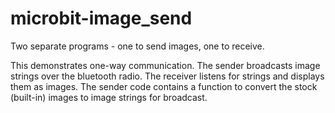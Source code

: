 # microbit-image_send
Two separate programs - one to send images, one to receive.

This demonstrates one-way communication.
The sender broadcasts image strings over the bluetooth radio.
The receiver listens for strings and displays them as images.
The sender code contains a function to convert the stock (built-in) images to image strings for broadcast.
